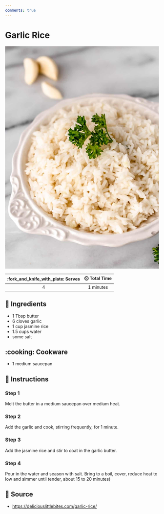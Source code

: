 ```yaml
---
comments: true
---
```

# Garlic Rice

![Garlic Rice](../assets/images/garlic-rice.jpg)

| :fork_and_knife_with_plate: Serves | :timer_clock: Total Time |
|:----------------------------------:|:-----------------------: |
| 4 | 1 minutes |

## :salt: Ingredients

- 1 Tbsp butter
- 6 cloves garlic
- 1 cup jasmine rice
- 1.5 cups water
- some salt

## :cooking: Cookware

- 1 medium saucepan

## :pencil: Instructions

### Step 1

Melt the butter in a medium saucepan over medium heat.

### Step 2

Add the garlic and cook, stirring frequently, for 1 minute.

### Step 3

Add the jasmine rice and stir to coat in the garlic butter.

### Step 4

Pour in the water and season with salt. Bring to a boil, cover, reduce heat to low and simmer until tender, about 15 to
20 minutes)

## :link: Source

- <https://deliciouslittlebites.com/garlic-rice/>
